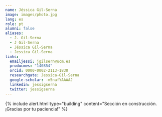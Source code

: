 ```yaml
---
name: Jéssica Gil-Serna
image: images/photo.jpg
lang: es
role: pt
alumni: false
aliases:
  - J. Gil-Serna
  - J Gil-Serna
  - Jéssica Gil-Serna
  - Jessica Gil-Serna
links:
  emailjessi: jgilsern@ucm.es
  producmes: "140854"
  orcid: 0000-0002-2113-1830
  researchgate: Jessica-Gil-Serna
  google-scholar: -m5nafYAAAAJ
  linkedin: jessigserna
  twitter: jessigserna
---
```


{%
  include alert.html
  type="building"
  content="Sección en construcción. ¡Gracias por tu paciencia!"
%}
